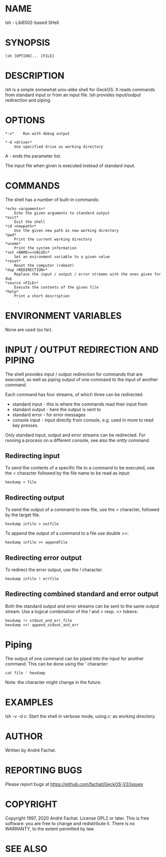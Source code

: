 

# NAME

lsh - Lib6502-based SHell

# SYNOPSIS

    lsh [OPTION]... [FILE]
    
# DESCRIPTION

*lsh* is a simple somewhat unix-alike shell for GeckOS. It reads commands from standard input or from an input file.  lsh provides input/output redirection and piping.

# OPTIONS

	*-v*	Run with debug output
	
	*-d <drive>*
		Use specified drive as working directory

A *-* ends the parameter list.

The input file when given is executed instead of standard input.


# COMMANDS

The shell has a number of built-in commands:

	*echo <arguments>*
		Echo the given arguments to standard output
	*exit*
		Exit the shell
	*cd <newpath>*
		Use the given new path as new working directory
	*pwd*
		Print the current working directory
	*uname*
		Print the system information
	*set <NAME>=<VALUE>*
		Set an evironment variable to a given value
	*reset*
		Reset the computer (reboot)
	*dup <REDIRECTION>*
		Replace the input / output / error streams with the ones given for dup
	*source <FILE>*
		Execute the contents of the given file
	*help*
		Print a short description

# ENVIRONMENT VARIABLES

None are used (so far).

# INPUT / OUTPUT REDIRECTION AND PIPING

The shell provides input / output redirection for commands that are executed, as well as piping output of one command to the input of another command.

Each command has four streams, of which three can be redirected:

* standard input - this is where the commands read their input from
* standard output - here the output is sent to
* standard error - for error messages
* console input - input directly from console, e.g. used in more to read key presses.

Only standard input, output and error streams can be redirected. For running a process on a different console, see also the *ontty* command.

## Redirecting input

To send the contents of a specific file to a command to be executed, use the *<* character followed by the file name to be read as input:

	hexdump < file

## Redirecting output

To send the output of a command to new file, use the *>* character, followed by the target file.

	hexdump infile > outfile

To append the output of a command to a file use double *>>*:

	hexdump infile >> appendfile

## Redirecting error output

To redirect the error output, use the *!* character. 

	hexdump infile ! errfile

## Redirecting combined standard and error output

Both the standard output and error streams can be sent to the same output stream. Use a logical combination of the *!* and *>* resp. *>>* tokens:

	hexdump !> stdout_and_err_file
	hexdump >>! append_stdout_and_err

# Piping

The output of one command can be piped into the input for another command. This can be done using the *'* character:

	cat file ' hexdump

Note: the character might change in the future.

# EXAMPLES

lsh -v -d c:
    Start the shell in verbose mode, using *c:* as working directory.
        
# AUTHOR

Written by André Fachat.

# REPORTING BUGS

Please report bugs at https://github.com/fachat/GeckOS-V2/issues

# COPYRIGHT

Copyright 1997, 2020 André Fachat. License GPL2 or later.
This is free software: you are free to change and redistribute it. There is no WARRANTY, to the extent permitted by law.

# SEE ALSO

